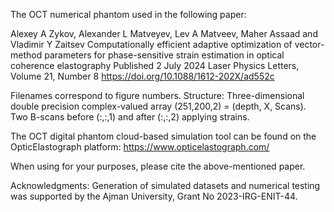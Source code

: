 The OCT numerical phantom used in the following paper:

Alexey A Zykov, Alexander L Matveyev, Lev A Matveev, Maher Assaad and Vladimir Y Zaitsev
Computationally efficient adaptive optimization of vector-method parameters for phase-sensitive strain estimation in optical coherence elastography
Published 2 July 2024 
Laser Physics Letters, Volume 21, Number 8
https://doi.org/10.1088/1612-202X/ad552c

Filenames correspond to figure numbers.
Structure: Three-dimensional double precision complex-valued array (251,200,2) = (depth, X, Scans). 
Two B-scans before (:,:,1) and after (:,:,2) applying strains.

The OCT digital phantom cloud-based simulation tool can be found on the OpticElastograph platform: https://www.opticelastograph.com/

When using for your purposes, please cite the above-mentioned paper.

Acknowledgments:
Generation of simulated datasets and numerical testing was supported by the Ajman University, Grant No 2023-IRG-ENIT-44.
